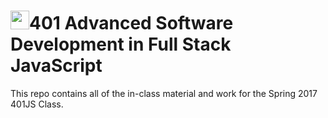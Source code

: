 <img src="https://cloud.githubusercontent.com/assets/478864/22186847/68223ce6-e0b1-11e6-8a62-0e3edc96725e.png" width=30>401 Advanced Software Development in Full Stack JavaScript
===

This repo contains all of the in-class material and work for the Spring 2017 401JS Class.

